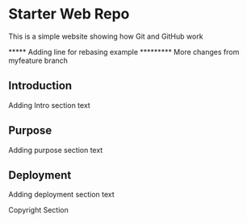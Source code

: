 # Starter Web Repo

This is a simple website showing how Git and GitHub work

***** Adding line for rebasing example *********
More changes from myfeature branch
## Introduction

Adding Intro section text

## Purpose

Adding purpose section text

## Deployment

Adding deployment section text

Copyright Section